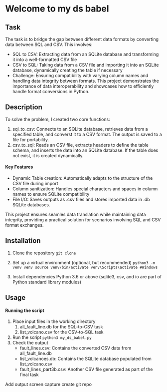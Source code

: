 # Welcome to my ds babel

## Task
The task is to bridge the gap between different data formats by converting data between SQL and CSV. This involves:
- SQL to CSV: Extracting data from an SQLite database and transforming it into a well-formatted CSV file
- CSV to SQL: Taking data from a CSV file and importing it into an SQLite database, dynamically creating the table if necessary
- Challenge: Ensuring compatibility with varying column names and handling data integrity between formats.
This project demonstrates the importance of data interoperability and showcases how to efficiently handle format conversions in Python.

## Description
To solve the problem, I created two core functions:
1. sql_to_csv: Connects to an SQLite database, retrieves data from a specified table, and converst it to a CSV format. The output is saved to a file for portability.
2. csv_to_sql: Reads an CSV file, extracts headers to define the table schema, and inserts the data into an SQLite database. If the table does not exist, it is created dynamically.

#### Key Features
- Dynamic Table creation: Automatically adapts to the structure of the CSV file during import
- Column sanitization: Handles special characters and spaces in column names to ensure SQLite compatibility
- File I/O: Saves outputs as .csv files and stores imported data in .db SQLite databases.

This project ensures seamles data translation while maintaining data integrity, providing a practical solution for scenarios involving SQL and CSV format exchanges.

## Installation
1. Clone the repository
   ` git clone `

2. Set up a virtual environment (optional, but recommended)
   `python3 -m venv venv
   source venv/bin/activate
   venv\Scripts\activate #Windows`
3. Install dependencies
   Python 3.6 or above
   (sqlite3, csv, and io are part of Python standard library modules)
   
## Usage
#### Running the script
1. Place input files in the working directory
   1. all_fault_line.db for the SQL-to-CSV task
   2. list_volcano.csv for the CSV-to-SQL task
2. Run the script
   `python3 my_ds_babel.py`
3. Check the output
    - fault_lines.csv: Contains the converted CSV data from all_fault_line.db
    - list_volcanoes.db: Contains the SQLite database populated from list_volcano.csv
    - fault_lines_part3b.csv: Another CSV file generated as part of the final task


Add output screen capture
create git repo